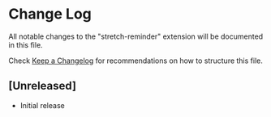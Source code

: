 # Change Log

All notable changes to the "stretch-reminder" extension will be documented in this file.

Check [Keep a Changelog](http://keepachangelog.com/) for recommendations on how to structure this file.

## [Unreleased]

- Initial release